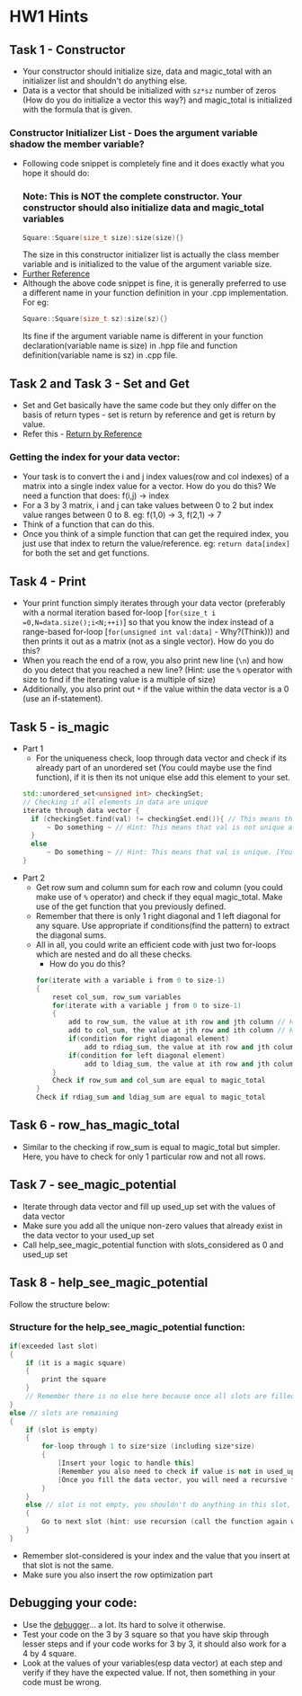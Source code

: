 # HW1 Hints

## Task 1 - Constructor
- Your constructor should initialize size, data and magic_total with an initializer list and shouldn't do anything else.
- Data is a vector that should be initialized with `sz*sz` number of zeros (How do you do initialize a vector this way?) and magic_total is initialized with the formula that is given.
### Constructor Initializer List - Does the argument variable shadow the member variable?
- Following code snippet is completely fine and it does exactly what you hope it should do:
  ### Note: This is NOT the complete constructor. Your constructor should also initialize data and magic_total variables
  ```c++
  Square::Square(size_t size):size(size){}
  ```
  The size in this constructor initializer list is actually the class member variable and is initialized to the value of the argument variable size.
- [Further Reference](https://stackoverflow.com/questions/6185020/initializing-member-variables-using-the-same-name-for-constructor-arguments-as-f)
- Although the above code snippet is fine, it is generally preferred to use a different name in your function definition in your .cpp implementation. For eg:
  ```c++
  Square::Square(size_t sz):size(sz){}
  ```
  Its fine if the argument variable name is different in your function declaration(variable name is size) in .hpp file and function definition(variable name is sz) in .cpp file.

## Task 2 and Task 3 - Set and Get
- Set and Get basically have the same code but they only differ on the basis of return types - set is return by reference and get is return by value.
- Refer this - [Return by Reference](https://github.com/TejasViswa/PIC10B_Disc1B_Disc2B/blob/main/Week_1/Ret_by_ref.md)
### Getting the index for your data vector:
- Your task is to convert the i and j index values(row and col indexes) of a matrix into a single index value for a vector. How do you do this? We need a function that does: f(i,j) -> index
- For a 3 by 3 matrix, i and j can take values between 0 to 2 but index value ranges between 0 to 8. eg: f(1,0) -> 3, f(2,1) -> 7
- Think of a function that can do this.
- Once you think of a simple function that can get the required index, you just use that index to return the value/reference. eg: `return data[index]` for both the set and get functions.

## Task 4 - Print
- Your print function simply iterates through your data vector (preferably with a normal iteration based for-loop [`for(size_t i =0,N=data.size();i<N;++i)`] so that you know the index instead of a range-based for-loop [`for(unsigned int val:data]` - Why?(Think))) and then prints it out as a matrix (not as a single vector). How do you do this?
- When you reach the end of a row, you also print new line (`\n`) and how do you detect that you reached a new line? (Hint: use the `%` operator with size to find if the iterating value is a multiple of size)
- Additionally, you also print out `*` if the value within the data vector is a 0 (use an if-statement).

## Task 5 - is_magic
- Part 1
    - For the uniqueness check, loop through data vector and check if its already part of an unordered set (You could maybe use the find function), if it is then its not unique else add this element to your set.
    ```c++
  std::unordered_set<unsigned int> checkingSet;
  // Checking if all elements in data are unique
  iterate through data vector {
      if (checkingSet.find(val) != checkingSet.end()){ // This means that val [element of data vector] was found within checkingSet (You could also use count function)
          ~ Do something ~ // Hint: This means that val is not unique and what should you do when val is not unique?
      }
      else
          ~ Do something ~ // Hint: This means that val is unique. [You could make use of the insert function as checkingSet.insert(val)]
  }
  ```
- Part 2
  -  Get row sum and column sum for each row and column (you could make use of `%` operator) and check if they equal magic_total. Make use of the get function that you previously defined.
  - Remember that there is only 1 right diagonal and 1 left diagonal for any square. Use appropriate if conditions(find the pattern) to extract the diagonal sums.
  - All in all, you could write an efficient code with just two for-loops which are nested and do all these checks.
    - How do you do this?
    ```c++
    for(iterate with a variable i from 0 to size-1)
    { 
        reset col_sum, row_sum variables
        for(iterate with a variable j from 0 to size-1)
        {
            add to row_sum, the value at ith row and jth column // Hint: use get function
            add to col_sum, the value at jth row and ith column // Hint: use get function
            if(condition for right diagonal element)
                add to rdiag_sum, the value at ith row and jth column // Hint: use get function
            if(condition for left diagonal element)
                add to ldiag_sum, the value at ith row and jth column // Hint: use get function
        }
        Check if row_sum and col_sum are equal to magic_total
    }
    Check if rdiag_sum and ldiag_sum are equal to magic_total
    ```
## Task 6 - row_has_magic_total
- Similar to the checking if row_sum is equal to magic_total but simpler. Here, you have to check for only 1 particular row and not all rows.

## Task 7 - see_magic_potential
- Iterate through data vector and fill up used_up set with the values of data vector
- Make sure you add all the unique non-zero values that already exist in the data vector to your used_up set
- Call help_see_magic_potential function with slots_considered as 0 and used_up set

## Task 8 - help_see_magic_potential
Follow the structure below:
### Structure for the help_see_magic_potential function:
```c++
if(exceeded last slot)
{
    if (it is a magic square)
    {
        print the square
    }
    // Remember there is no else here because once all slots are filled and it is not a magic square, there are no more lines to execute in this function, the control flow just returns to the previous function call without printing anything just like it should
}
else // slots are remaining
{
    if (slot is empty)
    {
        for-loop through 1 to size*size (including size*size)
        {
            [Insert your logic to handle this]
            [Remember you also need to check if value is not in used_up set and only then fill the data vector and used_up set]
            [Once you fill the data vector, you will need a recursive function call to go the next slot and a reset (set the value at data vector to zero and erase that value from used_up set) below that]
        }
    }
    else // slot is not empty, you shouldn't do anything in this slot, just go to the next slot
    {
        Go to next slot (hint: use recursion (call the function again with slot_considered+1 ))
    }
}
```
- Remember slot-considered is your index and the value that you insert at that slot is not the same.
- Make sure you also insert the row optimization part

## Debugging your code:
- Use the [debugger](Debugger.md)... a lot. Its hard to solve it otherwise.
- Test your code on the 3 by 3 square so that you have skip through lesser steps and if your code works for 3 by 3, it should also work for a 4 by 4 square.
- Look at the values of your variables(esp data vector) at each step and verify if they have the expected value. If not, then something in your code must be wrong.
